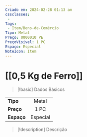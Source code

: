 ```yaml
---
Criado em: 2024-02-28 01:13 am
cssclasses:
 - 
Tags:
 - Item/Bens-de-Comércio
Tipo: Metal
Preço: 0000010 PE
PreçoVisivel: 1 PC
Espaço: Especial
NoteIcon: Item
---
```

# [[0,5 Kg de Ferro]]

> [!basic] Dados Básicos
> 
|            |     |
| ---------- |:---:|
| **Tipo**   |  Metal   |
| **Preço**  |   1 PC   |
| **Espaço** |  Especial   |
>
 
> [!description] Descrição
> 
>
